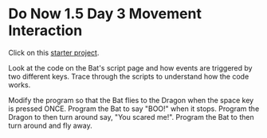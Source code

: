 # Do Now 1.5 Day 3 Movement Interaction

Click on this [starter project](http://snap.berkeley.edu/snapsource/snap.html#present:Username=whuangpha&ProjectName=160201%20Do%20Now%20Bat%20and%20Dragon).

Look at the code on the Bat's script page and how events are triggered by two different keys. Trace through the scripts to understand how the code works.

Modify the program so that the Bat flies to the Dragon when the space key is pressed ONCE.
Program the Bat to say "BOO!" when it stops.
Program the Dragon to then turn around say, "You scared me!".
Program the Bat to then turn around and fly away.
